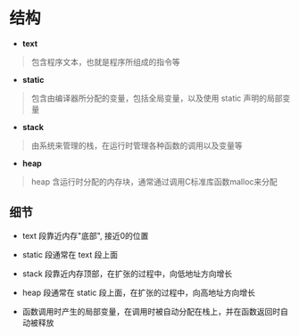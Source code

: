 
# 结构

* __text__

> 包含程序文本，也就是程序所组成的指令等

* __static__

> 包含由编译器所分配的变量，包括全局变量，以及使用 static 声明的局部变量

* __stack__

> 由系统来管理的栈，在运行时管理各种函数的调用以及变量等

* __heap__

> heap 含运行时分配的内存块，通常通过调用C标准库函数malloc来分配

## 细节

* text 段靠近内存"底部", 接近0的位置

* static 段通常在 text 段上面

* stack 段靠近内存顶部，在扩张的过程中，向低地址方向增长

* heap 段通常在 static 段上面，在扩张的过程中，向高地址方向增长

* 函数调用时产生的局部变量，在调用时被自动分配在栈上，并在函数返回时自动被释放